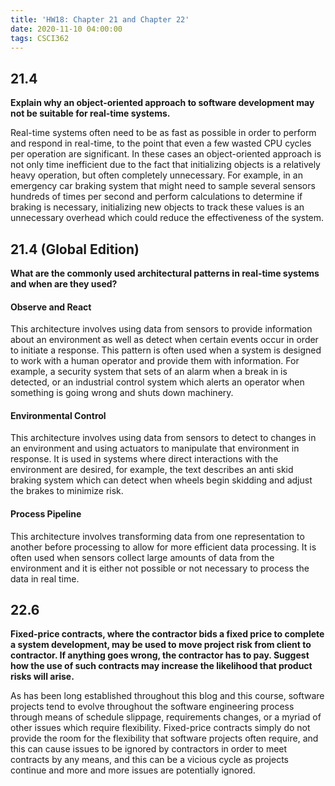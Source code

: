 ```yaml
---
title: 'HW18: Chapter 21 and Chapter 22'
date: 2020-11-10 04:00:00
tags: CSCI362
---
```


## 21.4
**Explain why an object-oriented approach to software development may not be suitable for real-time systems.**

Real-time systems often need to be as fast as possible in order to perform and respond in real-time, to the point that even a few wasted CPU cycles per operation are significant. In these cases an object-oriented approach is not only time inefficient due to the fact that initializing objects is a relatively heavy operation, but often completely unnecessary. For example, in an emergency car braking system that might need to sample several sensors hundreds of times per second and perform calculations to determine if braking is necessary, initializing new objects to track these values is an unnecessary overhead which could reduce the effectiveness of the system.

## 21.4 (Global Edition)
**What are the commonly used architectural patterns in real-time systems and when are they used?**

#### Observe and React

This architecture involves using data from sensors to provide information about an environment as well as detect when certain events occur in order to initiate a response. This pattern is often used when a system is designed to work with a human operator and provide them with information. For example, a security system that sets of an alarm when a break in is detected, or an industrial control system which alerts an operator when something is going wrong and shuts down machinery.

#### Environmental Control

This architecture involves using data from sensors to detect to changes in an environment and using actuators to manipulate that environment in response. It is used in systems where direct interactions with the environment are desired, for example, the text describes an anti skid braking system which can detect when wheels begin skidding and adjust the brakes to minimize risk.

#### Process Pipeline

This architecture involves transforming data from one representation to another before processing to allow for more efficient data processing. It is often used when sensors collect large amounts of data from the environment and it is either not possible or not necessary to process the data in real time.

## 22.6
**Fixed-price contracts, where the contractor bids a fixed price to complete a system development, may be used to move project risk from client to contractor. If anything goes wrong, the contractor has to pay. Suggest how the use of such contracts may increase the likelihood that product risks will arise.**

As has been long established throughout this blog and this course, software projects tend to evolve throughout the software engineering process through means of schedule slippage, requirements changes, or a myriad of other issues which require flexibility. Fixed-price contracts simply do not provide the room for the flexibility that software projects often require, and this can cause issues to be ignored by contractors in order to meet contracts by any means, and this can be a vicious cycle as projects continue and more and more issues are potentially ignored.
